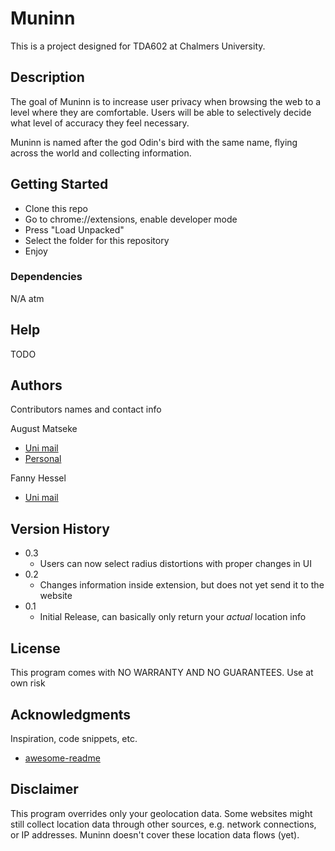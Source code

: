 # Muninn

This is a project designed for TDA602 at Chalmers University.

## Description

The goal of Muninn is to increase user privacy when browsing the web to a level where they are comfortable. Users will be able to selectively decide what level of accuracy they feel necessary.

Muninn is named after the god Odin's bird with the same name, flying across the world and collecting information.

## Getting Started

* Clone this repo
* Go to chrome://extensions, enable developer mode
* Press "Load Unpacked"
* Select the folder for this repository
* Enjoy

### Dependencies

N/A atm

## Help

TODO

## Authors

Contributors names and contact info

August Matseke

* [Uni mail](augustma@chalmers.se)
* [Personal](august.milo123@gmail.com)

Fanny Hessel

* [Uni mail](fannyhes@chalmers.se)

## Version History

* 0.3
  * Users can now select radius distortions with proper changes in UI
* 0.2
  * Changes information inside extension, but does not yet send it to the website
* 0.1
  * Initial Release, can basically only return your *actual* location info

## License

This program comes with NO WARRANTY AND NO GUARANTEES. Use at own risk

## Acknowledgments

Inspiration, code snippets, etc.

* [awesome-readme](https://gist.github.com/DomPizzie/7a5ff55ffa9081f2de27c315f5018afc)

## Disclaimer

This program overrides only your geolocation data. Some websites might still collect location data through other sources, e.g. network connections, or IP addresses. Muninn doesn't cover these location data flows (yet).
